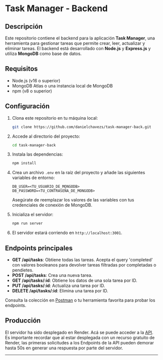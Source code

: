 # Task Manager - Backend

## Descripción
Este repositorio contiene el backend para la aplicación **Task Manager**, una herramienta para gestionar tareas que permite crear, leer, actualizar y eliminar tareas. El backend está desarrollado con **Node.js** y **Express.js** y utiliza **MongoDB** como base de datos.

## Requisitos

- Node.js (v16 o superior)
- MongoDB Atlas o una instancia local de MongoDB
- npm (v8 o superior)

## Configuración

1. Clona este repositorio en tu máquina local:

    ```bash
    git clone https://github.com/danielchavezs/task-manager-back.git
    ```

2. Accede al directorio del proyecto:

    ```bash
    cd task-manager-back
    ```

3. Instala las dependencias:

    ```bash
    npm install
    ```

4. Crea un archivo `.env` en la raíz del proyecto y añade las siguientes variables de entorno:

    ```env
    DB_USER=<TU_USUARIO_DE_MONGODB>
    DB_PASSWORD=<TU_CONTRASEÑA_DE_MONGODB>
    ```

   Asegúrate de reemplazar los valores de las variables con tus credenciales de conexión de MongoDB.

5. Inicializa el servidor:

    ```bash
    npm run server
    ```

6. El servidor estará corriendo en `http://localhost:3001`.

## Endpoints principales

- **GET /api/tasks**: Obtiene todas las tareas. Acepta el query 'completed' con valores booleanos para devolver tareas filtradas por completadas o pendietes.
- **POST /api/tasks**: Crea una nueva tarea.
- **GET /api/tasks/:id**: Obtiene los datos de una sola tarea por ID.
- **PUT /api/tasks/:id**: Actualiza una tarea por ID.
- **DELETE /api/tasks/:id**: Elimina una tarea por ID.

Consulta la colección en [Postman](https://www.postman.com/) o tu herramienta favorita para probar los endpoints.



## Producción

El servidor ha sido desplegado en Render. Acá se puede acceder a la [API](https://task-manager-back-294x.onrender.com).
Es importante recordar que al estar desplegada con un recurso gratuito de Render, las primeras solicitudes a los Endpoints de la API pueden demorar hasta 50s en generar una respuesta por parte del servidor.


---

